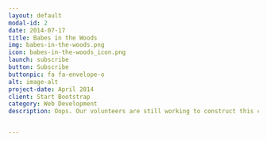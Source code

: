 ```yaml
---
layout: default
modal-id: 2
date: 2014-07-17
title: Babes in the Woods
img: babes-in-the-woods.png
icon: babes-in-the-woods_icon.png
launch: subscribe
button: Subscribe
buttonpic: fa fa-envelope-o
alt: image-alt
project-date: April 2014
client: Start Bootstrap
category: Web Development
description: Oops. Our volunteers are still working to construct this course. Please visit again in the near future, or subscribe to our mailing list below to stay up to date. We appreciate your understanding and support!


---
```

